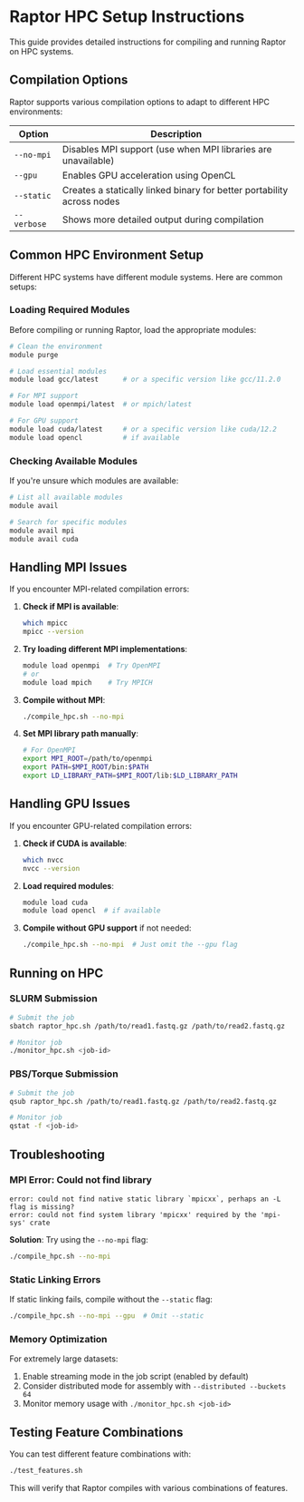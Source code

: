 # Raptor HPC Setup Instructions

This guide provides detailed instructions for compiling and running Raptor on HPC systems.

## Compilation Options

Raptor supports various compilation options to adapt to different HPC environments:

| Option | Description |
|--------|-------------|
| `--no-mpi` | Disables MPI support (use when MPI libraries are unavailable) |
| `--gpu` | Enables GPU acceleration using OpenCL |
| `--static` | Creates a statically linked binary for better portability across nodes |
| `--verbose` | Shows more detailed output during compilation |

## Common HPC Environment Setup

Different HPC systems have different module systems. Here are common setups:

### Loading Required Modules

Before compiling or running Raptor, load the appropriate modules:

```bash
# Clean the environment
module purge

# Load essential modules
module load gcc/latest      # or a specific version like gcc/11.2.0

# For MPI support
module load openmpi/latest  # or mpich/latest

# For GPU support
module load cuda/latest     # or a specific version like cuda/12.2
module load opencl          # if available
```

### Checking Available Modules

If you're unsure which modules are available:

```bash
# List all available modules
module avail

# Search for specific modules
module avail mpi
module avail cuda
```

## Handling MPI Issues

If you encounter MPI-related compilation errors:

1. **Check if MPI is available**:
   ```bash
   which mpicc
   mpicc --version
   ```

2. **Try loading different MPI implementations**:
   ```bash
   module load openmpi  # Try OpenMPI
   # or
   module load mpich    # Try MPICH
   ```

3. **Compile without MPI**:
   ```bash
   ./compile_hpc.sh --no-mpi
   ```

4. **Set MPI library path manually**:
   ```bash
   # For OpenMPI
   export MPI_ROOT=/path/to/openmpi
   export PATH=$MPI_ROOT/bin:$PATH
   export LD_LIBRARY_PATH=$MPI_ROOT/lib:$LD_LIBRARY_PATH
   ```

## Handling GPU Issues

If you encounter GPU-related compilation errors:

1. **Check if CUDA is available**:
   ```bash
   which nvcc
   nvcc --version
   ```

2. **Load required modules**:
   ```bash
   module load cuda
   module load opencl  # if available
   ```

3. **Compile without GPU support** if not needed:
   ```bash
   ./compile_hpc.sh --no-mpi  # Just omit the --gpu flag
   ```

## Running on HPC

### SLURM Submission

```bash
# Submit the job
sbatch raptor_hpc.sh /path/to/read1.fastq.gz /path/to/read2.fastq.gz

# Monitor job
./monitor_hpc.sh <job-id>
```

### PBS/Torque Submission

```bash
# Submit the job 
qsub raptor_hpc.sh /path/to/read1.fastq.gz /path/to/read2.fastq.gz

# Monitor job
qstat -f <job-id>
```

## Troubleshooting

### MPI Error: Could not find library

```
error: could not find native static library `mpicxx`, perhaps an -L flag is missing?
error: could not find system library 'mpicxx' required by the 'mpi-sys' crate
```

**Solution**: Try using the `--no-mpi` flag:
```bash
./compile_hpc.sh --no-mpi
```

### Static Linking Errors

If static linking fails, compile without the `--static` flag:
```bash
./compile_hpc.sh --no-mpi --gpu  # Omit --static
```

### Memory Optimization

For extremely large datasets:
1. Enable streaming mode in the job script (enabled by default)
2. Consider distributed mode for assembly with `--distributed --buckets 64` 
3. Monitor memory usage with `./monitor_hpc.sh <job-id>`

## Testing Feature Combinations

You can test different feature combinations with:

```bash
./test_features.sh
```

This will verify that Raptor compiles with various combinations of features. 